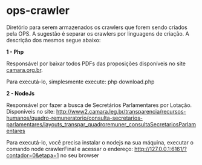 # ops-crawler

Diretório para serem armazenados os crawlers que forem sendo criados pela OPS. 
A sugestão é separar os crawlers por linguagens de criação. A descrição dos mesmos segue abaixo: 

<b>1 - Php </b>

Responsável por baixar todos PDFs das proposições disponíveis no site [camara.org.br](http://www.camara.gov.br/proposicoesWeb/prop_arvore_tramitacoes?idProposicao=562615).

Para executá-lo, simplesmente execute: php download.php

<b>2 - NodeJs</b> 

Responsável por fazer a busca de Secretários Parlamentares por Lotação. Disponíveis no site: 
http://www2.camara.leg.br/transparencia/recursos-humanos/quadro-remuneratorio/consulta-secretarios-parlamentares/layouts_transpar_quadroremuner_consultaSecretariosParlamentares

Para executá-lo, você precisa instalar o nodejs na sua máquina, executar o comando node crawlerFinal e acessar o endereço: http://127.0.0.1:6161/?contador=0&etapa=1 no seu browser  
